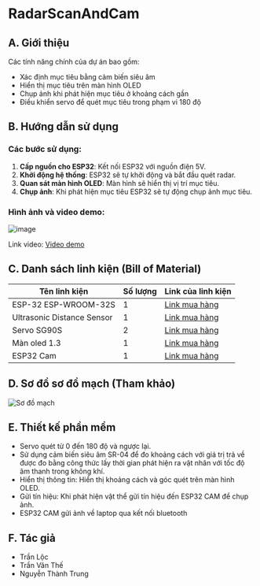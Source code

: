 # RadarScanAndCam

## A. Giới thiệu

Các tính năng chính của dự án bao gồm:

- Xác định mục tiêu bằng cảm biến siêu âm
- Hiển thị mục tiêu trên màn hình OLED
- Chụp ảnh khi phát hiện mục tiêu ở khoảng cách gần
- Điều khiển servo để quét mục tiêu trong phạm vi 180 độ

## B. Hướng dẫn sử dụng

### Các bước sử dụng:

1. **Cấp nguồn cho ESP32**: Kết nối ESP32 với nguồn điện 5V.
2. **Khởi động hệ thống**: ESP32 sẽ tự khởi động và bắt đầu quét radar.
3. **Quan sát màn hình OLED**: Màn hình sẽ hiển thị vị trí mục tiêu.
4. **Chụp ảnh**: Khi phát hiện mục tiêu ESP32 sẽ tự động chụp ảnh mục tiêu.

### Hình ảnh  và video demo:

![image](https://github.com/loct2205/RadarScanAndCam/assets/75266172/229fb532-73c6-4b50-ae5b-05ecb30c12bb)

Link video: [Video demo](https://drive.google.com/file/d/1oqdByZ9TCyQgGIg9pIIQ2jjrJ_XlKjTF/view?usp=drive_link)

## C. Danh sách linh kiện (Bill of Material)

| Tên linh kiện         | Số lượng | Link của linh kiện                                                                                                                                                     |
|-----------------------|----------|-----------------------------------------------------------------------------------------------------------------------------------------------------------------------|
| ESP-32 ESP-WROOM-32S       | 1        | [Link mua hàng](https://banlinhkien.com/kit-wifi-esp32-espwroom32s-p6649289.html) |
| Ultrasonic Distance Sensor | 1        | [Link mua hàng](https://banlinhkien.com/cam-bien-sieu-am-srf04-p6646905.html)     |
| Servo SG90S                | 2        | [Link mua hàng](https://banlinhkien.com/dong-co-servo-mg90s-p6648776.html)       |
| Màn oled 1.3               | 1        | [Link mua hàng](https://banlinhkien.com/man-hinh-oled-1.3-128x64-i2c-xanh-oled13i2cb-p12496195.html)             |
| ESP32 Cam                  | 1        | [Link mua hàng](https://shopee.vn/B%E1%BB%99-Camera-Kh%C3%B4ng-D%C3%A2y-OV2640-ESP32-DVP-24pin-66-120-160-%C4%90%E1%BB%99-850nm-2MP-2.4Ghz-8MB-PSRAM-Bluetooth-i.934626898.14797112018?sp_atk=f5515306-88ae-4891-9512-86503e8579cc&xptdk=f5515306-88ae-4891-9512-86503e8579cc)           |

## D. Sơ đồ sơ đồ mạch (Tham khảo)

![Sơ đồ mạch](https://github.com/loct2205/RadarScanAndCam/assets/75266172/f608e31b-5aa4-4b00-a624-e16ea2814bfd)

## E. Thiết kế phần mềm

- Servo quét từ 0 đến 180 độ và ngược lại.
- Sử dụng cảm biến siêu âm SR-04 để đo khoảng cách với giá trị trả về được đo bằng công thức lấy thời gian phát hiện ra vật nhân với tốc độ âm thanh trong không khí.
- Hiển thị thông tin: Hiển thị khoảng cách và góc quét trên màn hình OLED.
- Gửi tín hiệu: Khi phát hiện vật thể gửi tín hiệu đến ESP32 CAM để chụp ảnh.
- ESP32 CAM gửi ảnh về laptop qua kết nối bluetooth

## F. Tác giả

- Trần Lộc             
- Trần Văn Thế            
- Nguyễn Thành Trung      

  
